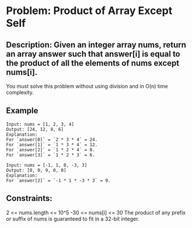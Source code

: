 # Problem: Product of Array Except Self

## Description: Given an integer array nums, return an array answer such that answer[i] is equal to the product of all the elements of nums except nums[i].

You must solve this problem without using division and in O(n) time complexity.

## Example 

```
Input: nums = [1, 2, 3, 4]
Output: [24, 12, 8, 6]
Explanation:
For `answer[0]` = `2 * 3 * 4` = 24.
For `answer[1]` = `1 * 3 * 4` = 12.
For `answer[2]` = `1 * 2 * 4` = 8.
For `answer[3]` = `1 * 2 * 3` = 6.
```

```
Input: nums = [-1, 1, 0, -3, 3]
Output: [0, 0, 9, 0, 0]
Explanation:
For `answer[2]` = `-1 * 1 * -3 * 3` = 9.
```

## Constraints:

2 <= nums.length <= 10^5
-30 <= nums[i] <= 30
The product of any prefix or suffix of nums is guaranteed to fit in a 32-bit integer.


